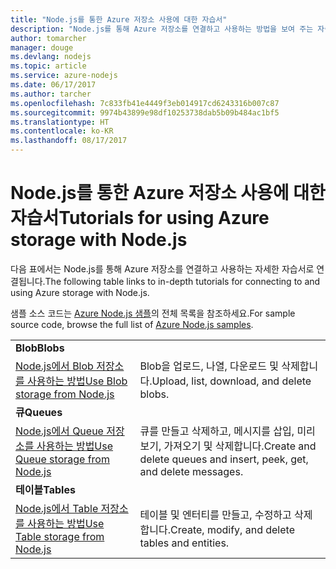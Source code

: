 ```yaml
---
title: "Node.js를 통한 Azure 저장소 사용에 대한 자습서"
description: "Node.js를 통해 Azure 저장소를 연결하고 사용하는 방법을 보여 주는 자습서입니다."
author: tomarcher
manager: douge
ms.devlang: nodejs
ms.topic: article
ms.service: azure-nodejs
ms.date: 06/17/2017
ms.author: tarcher
ms.openlocfilehash: 7c833fb41e4449f3eb014917cd6243316b007c87
ms.sourcegitcommit: 9974b43899e98df10253738dab5b09b484ac1bf5
ms.translationtype: HT
ms.contentlocale: ko-KR
ms.lasthandoff: 08/17/2017
---
```

# <a name="tutorials-for-using-azure-storage-with-nodejs"></a><span data-ttu-id="3922f-103">Node.js를 통한 Azure 저장소 사용에 대한 자습서</span><span class="sxs-lookup"><span data-stu-id="3922f-103">Tutorials for using Azure storage with Node.js</span></span>

<span data-ttu-id="3922f-104">다음 표에서는 Node.js를 통해 Azure 저장소를 연결하고 사용하는 자세한 자습서로 연결됩니다.</span><span class="sxs-lookup"><span data-stu-id="3922f-104">The following table links to in-depth tutorials for connecting to and using Azure storage with Node.js.</span></span>

<span data-ttu-id="3922f-105">샘플 소스 코드는 [Azure Node.js 샘플](https://azure.microsoft.com/resources/samples/?term=nodejs)의 전체 목록을 참조하세요.</span><span class="sxs-lookup"><span data-stu-id="3922f-105">For sample source code, browse the full list of [Azure Node.js samples](https://azure.microsoft.com/resources/samples/?term=nodejs).</span></span>

| | |
|---|---|
| <span data-ttu-id="3922f-106">**Blob**</span><span class="sxs-lookup"><span data-stu-id="3922f-106">**Blobs**</span></span> ||
| [<span data-ttu-id="3922f-107">Node.js에서 Blob 저장소를 사용하는 방법</span><span class="sxs-lookup"><span data-stu-id="3922f-107">Use Blob storage from Node.js</span></span>](http://docs.microsoft.com/azure/storage/storage-nodejs-how-to-use-blob-storage?toc=/azure/node/toc.json&bc=/azure/node/toc.json) | <span data-ttu-id="3922f-108">Blob을 업로드, 나열, 다운로드 및 삭제합니다.</span><span class="sxs-lookup"><span data-stu-id="3922f-108">Upload, list, download, and delete blobs.</span></span> |
| <span data-ttu-id="3922f-109">**큐**</span><span class="sxs-lookup"><span data-stu-id="3922f-109">**Queues**</span></span> ||
| [<span data-ttu-id="3922f-110">Node.js에서 Queue 저장소를 사용하는 방법</span><span class="sxs-lookup"><span data-stu-id="3922f-110">Use Queue storage from Node.js</span></span>](http://docs.microsoft.com/azure/storage/storage-nodejs-how-to-use-queues?toc=/azure/node/toc.json&bc=/azure/node/toc.json) | <span data-ttu-id="3922f-111">큐를 만들고 삭제하고, 메시지를 삽입, 미리 보기, 가져오기 및 삭제합니다.</span><span class="sxs-lookup"><span data-stu-id="3922f-111">Create and delete queues and insert, peek, get, and delete messages.</span></span> |
| <span data-ttu-id="3922f-112">**테이블**</span><span class="sxs-lookup"><span data-stu-id="3922f-112">**Tables**</span></span> ||
| [<span data-ttu-id="3922f-113">Node.js에서 Table 저장소를 사용하는 방법</span><span class="sxs-lookup"><span data-stu-id="3922f-113">Use Table storage from Node.js</span></span>](http://docs.microsoft.com/azure/storage/storage-nodejs-how-to-use-table-storage?toc=/azure/node/toc.json&bc=/azure/node/toc.json) | <span data-ttu-id="3922f-114">테이블 및 엔터티를 만들고, 수정하고 삭제합니다.</span><span class="sxs-lookup"><span data-stu-id="3922f-114">Create, modify, and delete tables and entities.</span></span> |
